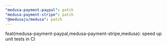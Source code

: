 ```yaml
---
"medusa-payment-paypal": patch
"medusa-payment-stripe": patch
"@medusajs/medusa": patch
---
```


feat(medusa-payment-paypal,medusa-payment-stripe,medusa): speed up unit tests in CI
